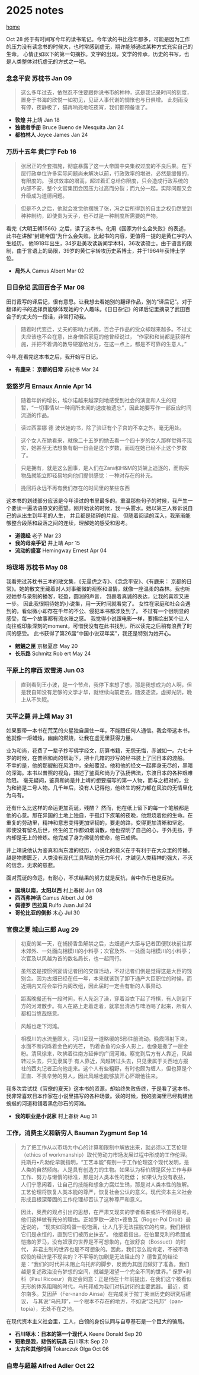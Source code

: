 # 2025 notes

[home](../README.md)

Oct 28
终于有时间写今年的读书笔记。今年读的书比往年都多，可能是因为工作的压力没有读念书的时候大，也时常感到虚无，期许能够通过某种方式充实自己的生命。
心情正如以下的第一句摘抄。文字的出现，文学的传承，历史的书写，也是人类整体对抗虚无的方式之一吧。


### 念念平安 苏枕书 Jan 09
> 这么多年过去，依然忍不住要跟你说书市的种种，这是我记录时间的刻度，置身于书海的欣悦一如初见，见证人事代谢的惆怅也与日俱增。
> 此刻雨没有停，夜静极了，猫再响亮地吃夜宵，我们都预备谁了。


- **敦煌** 井上靖 Jan 18  
- **独裁者手册** Bruce Bueno de Mesquita Jan 24
- **都柏林人** Joyce James Jan 24    


### 万历十五年 黄仁宇 Feb 16
> 张居正的全套措施，彻底暴露了这一大帝国中央集权过度的不良后果。在下层行政单位许多实际问题尚未解决以前，行政效率的增进，必然是缓慢的，有限度的。
> 强求效率的增高，超过着汇总给你限度，只会造成行政系统的内部不安，整个文官集团会因压力过高而分裂；而九分一起，实际问题又会
> 升级成为道德问题。

> 但是不久之后，他就会发觉他摆脱了张，冯之后所得到的自主之权仍然受到种种制约，即使贵为天子，也不过是一种制度所需要的产物。

看完《大明王朝1566》之后，读了这本书。化用《国家为什么会失败》的表述，此书在讲解“封建帝国”为什么会失败。比起书的内容，更值得一提的是黄仁宇的人生经历。
他1918年出生，34岁赴美攻读新闻学本科，36攻读硕士。由于语言的限制，由于言语上的局限，39岁的黄仁宇转攻历史系博士，并于1964年获博士学位。

- **局外人** Camus Albert Mar 02

### 日日杂记 武田百合子 Mar 08
田肖霞写的译后记，很有意思。让我想去看她别的翻译作品，别的“译后记”。对于翻译的书的选择页能够体现她的个人趣味。《日日杂记》的译后记里摘录了武田百合子的丈夫的一段话，非常打动我。
>随着时代变迁，丈夫的影响力式微，百合子作品的受众却越来越多。不过丈夫应该也不会在意，出身僧侣家庭的他曾经说过， “作家和和尚都是获得布施，并把不着调的教导硬塞给对方，在这一点上，都是不可靠的生意人。”

今年,在看完这本书之后，我开始写日记。

- **有鹿来： 京都的日常** 苏枕书 Mar 24

### 悠悠岁月 Ernaux Annie Apr 14
> 随着年龄的增长，埃尔诺越来越深刻地感受到社会的演变和人生的短暂，“一切事情以一种闻所未闻的速度被遗忘”，因此她要写作一部反应时间流逝的作品。

> 读过西蒙娜 德 波伏娃的书，除了验证有个子宫的不幸之外，毫无用处。

> 这个女人在她看来，就像二十五岁的她去看一个四十岁的女人那样觉得不现实，她甚至无法想象有朝一日会是这个岁数，而现在她已经不止这个岁数了。

> 只是拥有，就是这么回事，是人们在Zara和H&M的货架上追逐的，而购买物品就能立即轻易地向他们提供感觉：一种对存在的补充。

> 挽回将永远不再有我们存在的时间里的某些东西

这本书的划线部分应该是今年读过的书里最多的。重温那些句子的时候，我产生一个要读一遍法语原文的愿望。刚开始读的时候，我一头雾水。她以第三人称诉说自己的从出生到年老的人生，
并且都是琐碎的片段。 但随着阅读的深入，我渐渐能够整合段落和段落之间的连续，理解她的感受和思考。


- **道德经** 老子 Mar 23
- **我的母亲手记** 井上靖 Apr 15
- **流动的盛宴** Hemingway Ernest Apr 04

### 玲珑塔 苏枕书 May 08
我看完过苏枕书三本的散文集，《无量虎之寺》、《念念平安》、《有鹿来： 京都的日常》。她的散文里藏着对人对事细微的观察和温情，就像一座温柔的森林。我也听过她参与录制的播客，轻盈，圆润的声音，
包裹着真诚的表达，让我的喜欢又进一步。 因此我很期待她的小说集，用一天时间就看完了。
女性在家庭和社会会遇到的，看似微小却存在千年的不公、侵犯本书都涉及到了。 不过有一个很明显的感受，每一个故事都有流水账之感。 
我觉得小说跟电影一样，要描绘出某个让人向往或印象深刻的moment，可惜我没有在此书找到，所以读完之后稍有浪费了时间的感受。 
此书获得了第26届“中国小说双年奖”，我还是特别为她开心。


- **魍魉之匣** 京极夏彦 May 20 
- **长乐路** Schmitz Rob ert May 24 

### 平原上的摩西 双雪涛 Jun 03
> 直到看到王小波，是一个节点，我停下来想了想，那是我想成为的人啊，但是我自知没有足够的文学才华，就继续向前走去，随波逐流，虚掷光阴，晚上从不失眠。

### 天平之薨 井上靖 May 31
如果要带一本书在荒芜的火星独自居住一年，不能跟任何人通信。我会带这本书，他就像一炬蜡烛，幽幽的燃烧，让我在虚无里获得力量。

业为和尚，花费了一辈子抄写佛学经文，历算书籍，无怨无悔，赤诚如一。六七十岁的时候，在普照和尚的帮助下，把十几箱的抄写的经书装上了回日本的渡船。
不幸的是，他的那艘船在风浪中，全船覆没。他和他的经文一起葬身无尽的，黑暗的深海。本书以普照的视角，描述了鉴真和尚为了弘扬佛法，东渡日本的各种艰难险阻。
毫无疑问，鉴真和尚是井上靖的想要描写的第一人物，而与之相对的，业为和尚是二号人物。几千年后，没有人记得他，他终生的努力都在风浪的无情里化为乌有。

还有什么比这样的命运更加荒诞，残酷？ 然而，他在纸上留下的每一个笔触都是他的心意。那在异国的土地上独自，于孤灯下疾笔的夜晚，他燃烧着他的生命。在重复的劳动里，精神和意志变得更加坚韧的，要走的路，变得更加清晰和坚定。
即使没有留名后世，终生的工作都如烟消散，他也探明了自己的心，于外无益，于内却是无上的修炼。他完成了身为佛徒的使命，他已成佛。

井上靖说他认为鉴真和尚东渡的经历，小说化的意义在于有利于在大众里的传播。越是物质匮乏，人类没有现代工具帮助的无力年代，才越见人类精神的强大，不灭的信念，无求的慈悲。

面对荒诞的命运，有耐心，不求结果的努力就是反抗，苦中作乐也是反抗。

- **国境以南，太阳以西** 村上春树 Jun 08
- **西西弗神话** Camus Albert Jul 06
- **佩德罗 巴拉莫** Rulfo Juan Jul 24
- **哥伦比亚的倒影** 木心 Jul 30

### 官僚之夏 城山三郎 Aug 29
> 初夏的某一天，在捕捞香鱼解禁之后，古畑通产大臣与记者团便联袂前往厚木郊外、一处面向相模川的小料亭；次官及外、一处面向相模川的小料亭；次官及以风越为首的数名局长，也一起同行。

> 虽然这是按惯例宴请记者团的交谊活动，不过记者们倒是觉得这是大臣的饯别会。因为古畑已经在任一年，本来就该到了卸下通产大臣职位的时候，而近期内又将会举行内阁改组，因此届时一定会有新的人事异动.

> 距离晚餐还有一段时间，有人先泡了澡，穿着浴衣下起了将棋，有人则到下方的河滩散步。有人在路上走着走着，就拿出清酒与啤酒喝了起来，所有人都相当悠哉惬意。

> 风越也走下河滩。 

> 相模川的水流量颇大，河川呈现一道略缓的S形往前流动。晚霞照射下来，水面不断闪烁着金色的光芒，
> 钓着香鱼的众多人影上，也像是撒了一层金粉。清风徐来，吹拂着往南方延伸的广阔河滩。察觉到后方有人靠近，风越转过头去，只见隶属于
> 有人靠近，风越转过头去，只见隶属于关西地方报社的西丸记者正向他走来。这个人有些粗野，有时也颇为缠人，但也算是个正直、不畏辛劳的男人，因此风越也能够放开心怀跟他往来。

我多次尝试找《官僚的夏天》这本书的资源，却始终失败告终，于是看了这本书。我非常喜欢日本作家在小说里描写的各种场景。读的时候，我的脑海里已经构建出蜿蜒的河道和铺着黑色砂石的河滩。

- **我的职业是小说家** 村上春树 Aug 31

### 工作，消费主义和新穷人 Bauman Zygmunt Sep 14
> 为了把工作从以市场为中心的计算和限制中解放出来，就必须以工艺伦理（ethics of workmanship）取代劳动力市场发展过程中形成的工作伦理。
> 托斯丹•凡勃伦早就指明，“工艺本能”有别一于工作伦理这个现代发明，是人类的自然倾向。人是具有创造力的生物。如果认为标价牌是区分工作与非工作、努力与懒惰的标准，那是对人类本性的贬低；
> 如果认为没有收益，人们宁愿闲着，让自己的技能和想象力腐烂生锈，那是对人类本性的肢解。工艺伦理将恢复人类本能的尊严，恢复社会公认的意义。现代资本主义社会形成且根深蒂固的工作伦理却否认了这种尊严和意义。

> 因此，奥费的观点引出的思想，在严肃又现实的学者看来或许不值得思考。他们这样做有充分的理由。正如罗歇一波尔•德鲁瓦（Roger-Pol Droit）最近说的，
> “现实如同鸡蛋一般饱满，让人几乎无法摆脱它的约束。我们相信它们是永恒的，直到它们被历史抹去”。
> 他接着指出，在伯里克利的希腊或恺撒的罗马，没有奴隶的世界是不可想象的，在波舒哀（Bossuet）的时代，
> 非君主制的世界也是不可想象的。因此，我们怎么能肯定，不被市场奴役的经济是不现实的？不平等的加剧是无法阻止的？
> 德鲁瓦的结论是：“我们的时代并未阻止乌托邦的脚步，反而为其回归做好了准备。我们越是复述政治没有梦想的空间，就越是渴望一个完全不同的世界。”
> 保罗•利科（Paul Ricoeur）肯定会同意：正是他在十年前提出，在我们这个被看似无形的体系阻隔的时代，乌托邦成为我们对抗封闭的主要武器。
> 最近，费尔南多。艾因萨（Fer-nando Ainsa）在完成关于拉丁美洲历史的研究后建议，
> 与其说“乌托邦”，一个根本不存在的地方，不如说“泛托邦”（pan-topia），无处不在之地。  

在现代资本主义社会里，工人，白领的身份认同与自尊基石是一个巨大的骗局。

- **石川啄木：日本的第一个现代人** Keene Donald Sep 20
- **短歌是我，悲伤的玩具** 石川啄木 Sep 20
- **太古和其他时间** Tokarczuk Olga Oct 06

### 自卑与超越 Alfred Adler Oct 22









